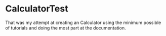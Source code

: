 # CalculatorTest
 
That was my attempt at creating an Calculator using the minimum possible of tutorials and doing the most part at the documentation.
